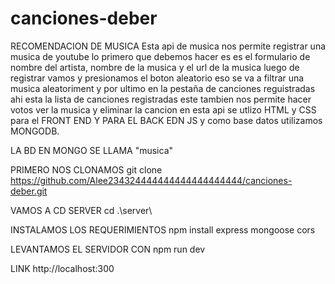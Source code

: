 # canciones-deber

RECOMENDACION DE MUSICA 
Esta api de musica nos permite registrar una musica de youtube lo primero que debemos hacer es 
es el formulario de nombre del artista, nombre de la musica y el url de la musica luego de registrar
vamos y presionamos el boton aleatorio eso se va a filtrar una musica aleatoriment y por ultimo 
en la pestaña de canciones reguistradas ahi esta la lista de canciones registradas este tambien nos permite hacer votos ver la musica y eliminar la cancion en esta api se utlizo HTML y CSS para el FRONT END Y PARA EL BACK EDN JS y como base datos utilizamos MONGODB.

LA BD EN MONGO SE LLAMA "musica" 


PRIMERO NOS CLONAMOS
git clone https://github.com/Alee234324444444444444444444/canciones-deber.git

VAMOS A CD SERVER
cd .\server\

INSTALAMOS LOS REQUERIMIENTOS 
npm install express mongoose cors

LEVANTAMOS EL SERVIDOR CON
npm run dev


LINK
http://localhost:300